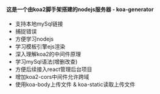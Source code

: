 #### 这是一个由koa2脚手架搭建的nodejs服务器 - koa-generator
* 支持本地mySql链接
* 捕捉错误
* 方便学习nodejs
* 学习模板引擎ejs渲染
* 深入理解koa2的中间件原理
* 学习mySql语法(增删改查)
* 方便后续接入react管理后台项目
* 增加koa2-cors中间件允许跨域
* 使用koa-body上传文件 & koa-static读取上传文件
